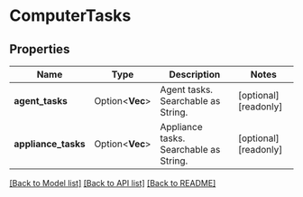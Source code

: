 # ComputerTasks

## Properties

Name | Type | Description | Notes
------------ | ------------- | ------------- | -------------
**agent_tasks** | Option<**Vec<String>**> | Agent tasks. Searchable as String. | [optional][readonly]
**appliance_tasks** | Option<**Vec<String>**> | Appliance tasks. Searchable as String. | [optional][readonly]

[[Back to Model list]](../README.md#documentation-for-models) [[Back to API list]](../README.md#documentation-for-api-endpoints) [[Back to README]](../README.md)


